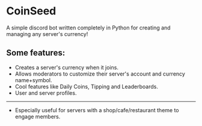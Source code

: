 # CoinSeed
A simple discord bot written completely in Python for creating and managing any server's currency!

## Some features:
- Creates a server's currency when it joins.
- Allows moderators to customize their server's account and currency name+symbol.
- Cool features like Daily Coins, Tipping and Leaderboards.
- User and server profiles.
---
- Especially useful for servers with a shop/cafe/restaurant theme to engage members.



